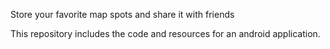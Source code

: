 Store your favorite map spots and share it with friends

This repository includes the code and resources for an android application.
